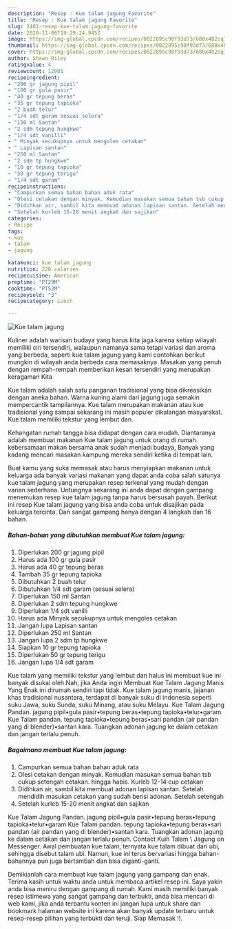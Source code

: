 ```yaml
---
description: "Resep : Kue talam jagung Favorite"
title: "Resep : Kue talam jagung Favorite"
slug: 2481-resep-kue-talam-jagung-favorite
date: 2020-11-06T19:29:24.945Z
image: https://img-global.cpcdn.com/recipes/0022895c90f93d73/680x482cq70/kue-talam-jagung-foto-resep-utama.jpg
thumbnail: https://img-global.cpcdn.com/recipes/0022895c90f93d73/680x482cq70/kue-talam-jagung-foto-resep-utama.jpg
cover: https://img-global.cpcdn.com/recipes/0022895c90f93d73/680x482cq70/kue-talam-jagung-foto-resep-utama.jpg
author: Shawn Riley
ratingvalue: 4
reviewcount: 12001
recipeingredient:
- "200 gr jagung pipil"
- "100 gr gula pasir"
- "40 gr tepung beras"
- "35 gr tepung tapioka"
- "2 buah telur"
- "1/4 sdt garam sesuai selera"
- "150 ml Santan"
- "2 sdm tepung hungkwe"
- "1/4 sdt vanilli"
- " Minyak secukupnya untuk mengoles cetakan"
- " Lapisan santan"
- "250 ml Santan"
- "2 sdm tp hungkwe"
- "10 gr tepung tapioka"
- "50 gr tepung terigu"
- "1/4 sdt garam"
recipeinstructions:
- "Campurkan semua bahan bahan aduk rata"
- "Olesi cetakan dengan minyak. Kemudian masukan semua bahan tsb cukup setengah cetakan. hingga habis. Kurleb 12-14 cup cetakan"
- "Didihkan air, sambil kita membuat adonan lapisan santan. Setelah mendidih masukan cetakan yang sudah berisi adonan. Setelah setengah"
- "Setelah kurleb 15-20 menit angkat dan sajikan"
categories:
- Recipe
tags:
- kue
- talam
- jagung

katakunci: kue talam jagung 
nutrition: 220 calories
recipecuisine: American
preptime: "PT29M"
cooktime: "PT53M"
recipeyield: "3"
recipecategory: Lunch

---
```



![Kue talam jagung](https://img-global.cpcdn.com/recipes/0022895c90f93d73/680x482cq70/kue-talam-jagung-foto-resep-utama.jpg)

Kuliner adalah warisan budaya yang harus kita jaga karena setiap wilayah memiliki ciri tersendiri, walaupun namanya sama tetapi variasi dan aroma yang berbeda, seperti kue talam jagung yang kami contohkan berikut mungkin di wilayah anda berbeda cara memasaknya. Masakan yang penuh dengan rempah-rempah memberikan kesan tersendiri yang merupakan keragaman Kita

Kue talam adalah salah satu panganan tradisional yang bisa dikreasikan dengan aneka bahan. Warna kuning alami dari jagung juga semakin mempercantik tampilannya. Kue talam merupakan makanan atau kue tradisional yang sampai sekarang ini masih populer dikalangan masyarakat. Kue talam memiliki tekstur yang lembut dan.

Kehangatan rumah tangga bisa didapat dengan cara mudah. Diantaranya adalah membuat makanan Kue talam jagung untuk orang di rumah. kebersamaan makan bersama anak sudah menjadi budaya, Banyak yang kadang mencari masakan kampung mereka sendiri ketika di tempat lain.

Buat kamu yang suka memasak atau harus menyiapkan makanan untuk keluarga ada banyak variasi makanan yang dapat anda coba salah satunya kue talam jagung yang merupakan resep terkenal yang mudah dengan varian sederhana. Untungnya sekarang ini anda dapat dengan gampang menemukan resep kue talam jagung tanpa harus bersusah payah.
Berikut ini resep Kue talam jagung yang bisa anda coba untuk disajikan pada keluarga tercinta. Dan sangat gampang hanya dengan 4 langkah dan 16 bahan.


<!--inarticleads1-->

##### Bahan-bahan yang dibutuhkan membuat Kue talam jagung:

1. Diperlukan 200 gr jagung pipil
1. Harus ada 100 gr gula pasir
1. Harus ada 40 gr tepung beras
1. Tambah 35 gr tepung tapioka
1. Dibutuhkan 2 buah telur
1. Dibutuhkan 1/4 sdt garam (sesuai selera)
1. Diperlukan 150 ml Santan
1. Diperlukan 2 sdm tepung hungkwe
1. Diperlukan 1/4 sdt vanilli
1. Harus ada  Minyak secukupnya untuk mengoles cetakan
1. Jangan lupa  Lapisan santan
1. Diperlukan 250 ml Santan
1. Jangan lupa 2 sdm tp hungkwe
1. Siapkan 10 gr tepung tapioka
1. Diperlukan 50 gr tepung terigu
1. Jangan lupa 1/4 sdt garam


Kue talam yang memiliki tekstur yang lembut dan halus ini membuat kue ini banyak disukai oleh Nah, jika Anda ingin Membuat Kue Talam Jagung Manis Yang Enak ini dirumah sendiri tapi tidak. Kue talam jagung manis, jajanan khas tradisional nusantara, terdapat di banyak suku di indonesia seperti suku Jawa, suku Sunda, suku Minang, atau suku Melayu. Kue Talam Jagung Pandan. jagung pipil•gula pasir•tepung beras•tepung tapioka•telur•garam Kue Talam pandan. tepung tapioka•tepung beras•sari pandan (air pandan yang di blender)•santan kara. Tuangkan adonan jagung ke dalam cetakan dan jangan terlalu penuh. 

<!--inarticleads2-->

##### Bagaimana membuat  Kue talam jagung:

1. Campurkan semua bahan bahan aduk rata
1. Olesi cetakan dengan minyak. Kemudian masukan semua bahan tsb cukup setengah cetakan. hingga habis. Kurleb 12-14 cup cetakan
1. Didihkan air, sambil kita membuat adonan lapisan santan. Setelah mendidih masukan cetakan yang sudah berisi adonan. Setelah setengah
1. Setelah kurleb 15-20 menit angkat dan sajikan


Kue Talam Jagung Pandan. jagung pipil•gula pasir•tepung beras•tepung tapioka•telur•garam Kue Talam pandan. tepung tapioka•tepung beras•sari pandan (air pandan yang di blender)•santan kara. Tuangkan adonan jagung ke dalam cetakan dan jangan terlalu penuh. Contact Kuih Talam \ Jagung on Messenger. Awal pembuatan kue talam, ternyata kue talam dibuat dari ubi, sehingga disebut talam ubi. Namun, kue ini terus bervariasi hingga bahan-bahannya pun juga bertambah dan bisa diganti-ganti. 

Demikianlah cara membuat kue talam jagung yang gampang dan enak. Terima kasih untuk waktu anda untuk membaca artikel resep ini. Saya yakin anda bisa meniru dengan gampang di rumah. Kami masih memiliki banyak resep istimewa yang sangat gampang dan terbukti, anda bisa mencari di web kami, jika anda terbantu konten ini jangan lupa untuk share dan bookmark halaman website ini karena akan banyak update terbaru untuk resep-resep pilihan yang terbukti dan teruji. Siap Memasak !!. 
